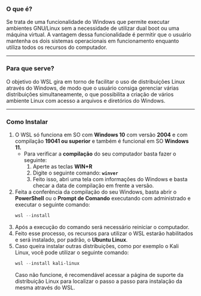 ### **O que é?**
Se trata de uma funcionalidade do Windows que permite executar ambientes GNU/Linux sem a necessidade de utilizar dual boot ou uma máquina virtual. A vantagem dessa funcionalidade é permitir que o usuário mantenha os dois sistemas operacionais em funcionamento enquanto utiliza todos os recursos do computador.

---
### **Para que serve?**
O objetivo do WSL gira em torno de facilitar o uso de distribuições Linux através do Windows, de modo que o usuário consiga gerenciar várias distribuições simultaneamente, o que possibilita a criação de vários ambiente Linux com acesso a arquivos e diretórios do Windows.

---
### **Como Instalar**
1. O WSL só funciona em SO com **Windows 10** com versão **2004** e com compilação **19041 ou superior** e também é funcional em SO **Windows 11.**
	- Para verificar a **compilação** do seu computador basta fazer o seguinte:
		1. Aperte as teclas **WIN+R**
		2. Digite o seguinte comando: **`winver`**
		3. Feito isso, abri uma tela com informações do Windows e basta checar a data de compilação em frente a versão.
1. Feita a conferência da compilação do seu Windows, basta abrir o **PowerShell** ou o **Prompt de Comando** executando com administrado e executar o seguinte comando:
	```powershell
	wsl --install
	```
3. Após a execução do comando será necessário reiniciar o computador.
4. Feito esse processo, os recursos para utilizar o WSL estarão habilitados e será instalado, por padrão, o **Ubuntu Linux**.
5. Caso queira instalar outras distribuições, como por exemplo o Kali Linux, você pode utilizar o seguinte comando:
	```powershell
	wsl --install kali-linux
	```
	Caso não funcione, é recomendável acessar a página de suporte da distribuição Linux para localizar o passo a passo para instalação da mesma através do WSL.